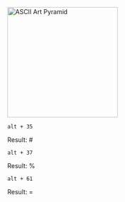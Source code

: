 

<p align="left">
  <img src="https://github.com/wordsguy/stunning-spoon/blob/main/444.png" width="250" title="ASCII Art Pyramid">
</p>


	alt + 35
  Result: #	
	

	alt + 37 
  Result: %	
	

	alt + 61
  Result: =
